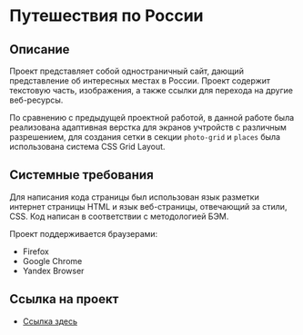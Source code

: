 # Путешествия по России

## **Описание**

Проект представляет собой одностраничный сайт, дающий представление об интересных местах в России. Проект содержит текстовую часть, изображения, а также ссылки для перехода на другие веб-ресурсы.

По сравнению с предыдущей проектной работой, в данной работе была реализована адаптивная верстка для экранов учтройств с различным разрешением, для создания сетки в секции `photo-grid` и `places` была использована система CSS Grid Layout.

## **Системные требования**
Для написания кода страницы был использован язык разметки интернет страницы HTML и язык веб-страницы, отвечающий за стили, CSS. Код написан в соответствии с методологией БЭМ.

Проект поддерживается браузерами:
+ Firefox 
+ Google Chrome
+ Yandex Browser

## **Ссылка на проект**

* [Ссылка здесь](https://alex-z86.github.io/russian-travel/index.html)

